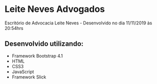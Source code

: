 # Leite Neves Advogados
Escritório de Advocacia Leite Neves - Desenvolvido no dia 11/11/2019 às 20:54hrs

## Desenvolvido utilizando:
- Framework Bootstrap 4.1
- HTML
- CSS3
- JavaScript
- Framework Slick
